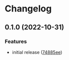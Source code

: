 # Changelog

## 0.1.0 (2022-10-31)


### Features

* initial release ([74885ee](https://github.com/mschoenlaub/semian-postgres/commit/74885ee9b96a1cb42c7dbcb63730b8a68628dd5f))
